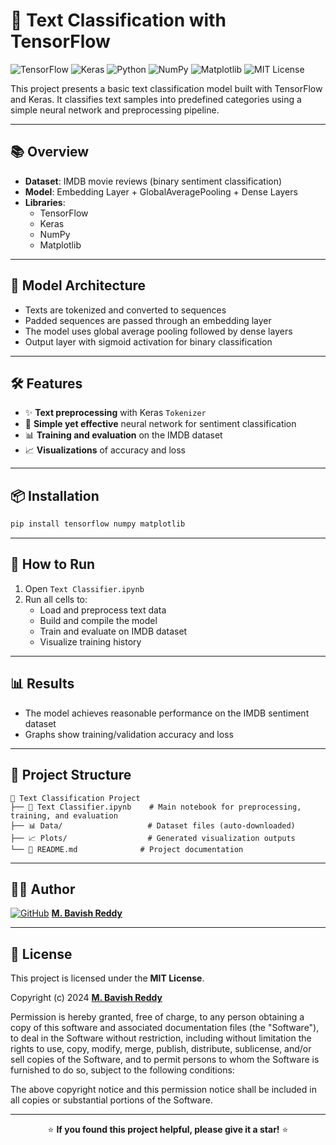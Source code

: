 #   🤖 Text Classification with TensorFlow

![TensorFlow](https://img.shields.io/badge/TensorFlow-FF6F00?style=for-the-badge&logo=tensorflow&logoColor=white)
![Keras](https://img.shields.io/badge/Keras-D00000?style=for-the-badge&logo=keras&logoColor=white)
![Python](https://img.shields.io/badge/Python-3776AB?style=for-the-badge&logo=python&logoColor=white)
![NumPy](https://img.shields.io/badge/NumPy-013243?style=for-the-badge&logo=numpy&logoColor=white)
![Matplotlib](https://img.shields.io/badge/Matplotlib-11557c?style=for-the-badge&logo=python&logoColor=white)
![MIT License](https://img.shields.io/badge/License-MIT-green.svg?style=for-the-badge)

This project presents a basic text classification model built with TensorFlow and Keras. It classifies text samples into predefined categories using a simple neural network and preprocessing pipeline.

---

## 📚 **Overview**

- **Dataset**: IMDB movie reviews (binary sentiment classification)
- **Model**: Embedding Layer + GlobalAveragePooling + Dense Layers
- **Libraries**:
  - TensorFlow
  - Keras
  - NumPy
  - Matplotlib

---

## 🧠 **Model Architecture**

- Texts are tokenized and converted to sequences
- Padded sequences are passed through an embedding layer
- The model uses global average pooling followed by dense layers
- Output layer with sigmoid activation for binary classification

---

## 🛠 **Features**

- ✨ **Text preprocessing** with Keras `Tokenizer`
- 🎯 **Simple yet effective** neural network for sentiment classification
- 📊 **Training and evaluation** on the IMDB dataset
- 📈 **Visualizations** of accuracy and loss

---

## 📦 **Installation**

```bash
pip install tensorflow numpy matplotlib
```

---

## 🚀 **How to Run**

1. Open `Text Classifier.ipynb`
2. Run all cells to:
   - Load and preprocess text data
   - Build and compile the model
   - Train and evaluate on IMDB dataset
   - Visualize training history

---

## 📊 **Results**

- The model achieves reasonable performance on the IMDB sentiment dataset
- Graphs show training/validation accuracy and loss

---

## 📁 **Project Structure**

```
📂 Text Classification Project
├── 📓 Text Classifier.ipynb    # Main notebook for preprocessing, training, and evaluation
├── 📊 Data/                   # Dataset files (auto-downloaded)
├── 📈 Plots/                  # Generated visualization outputs
└── 📝 README.md              # Project documentation
```

---

## 👨‍💻 **Author**

<div align="left">

[![GitHub](https://img.shields.io/badge/GitHub-100000?style=for-the-badge&logo=github&logoColor=white)](https://github.com/bavish007) **[M. Bavish Reddy](https://github.com/bavish007)**

</div>

---

## 📜 **License**

This project is licensed under the **MIT License**.

Copyright (c) 2024 **[M. Bavish Reddy](https://github.com/bavish007)**

Permission is hereby granted, free of charge, to any person obtaining a copy of this software and associated documentation files (the "Software"), to deal in the Software without restriction, including without limitation the rights to use, copy, modify, merge, publish, distribute, sublicense, and/or sell copies of the Software, and to permit persons to whom the Software is furnished to do so, subject to the following conditions:

The above copyright notice and this permission notice shall be included in all copies or substantial portions of the Software.

---

<div align="center">

⭐ **If you found this project helpful, please give it a star!** ⭐

</div>
